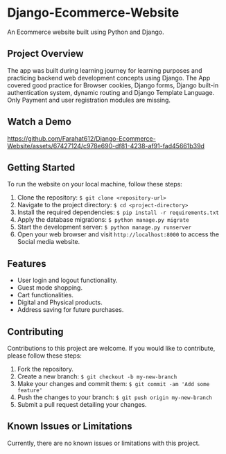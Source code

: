 # Django-Ecommerce-Website
An Ecommerce website built using Python and Django.


## Project Overview

The app was built during learning journey for learning purposes and practicing backend web development concepts using Django.
The App covered good practice for Browser cookies, Django forms, Django built-in authentication system, dynamic routing and Django Template Language.
Only Payment and user registration modules are missing.


## Watch a Demo

https://github.com/Farahat612/Django-Ecommerce-Website/assets/67427124/c978e690-df81-4238-af91-fad45661b39d



## Getting Started

To run the website on your local machine, follow these steps:

1. Clone the repository: `$ git clone <repository-url>`
2. Navigate to the project directory: `$ cd <project-directory>`
3. Install the required dependencies: `$ pip install -r requirements.txt`
4. Apply the database migrations: `$ python manage.py migrate`
5. Start the development server: `$ python manage.py runserver`
6. Open your web browser and visit `http://localhost:8000` to access the Social media website.


## Features

- User login and logout functionality.
- Guest mode shopping.
- Cart functionalities.
- Digital and Physical products.
- Address saving for future purchases.



## Contributing

Contributions to this project are welcome. If you would like to contribute, please follow these steps:

1. Fork the repository.
2. Create a new branch: `$ git checkout -b my-new-branch`
3. Make your changes and commit them: `$ git commit -am 'Add some feature'`
4. Push the changes to your branch: `$ git push origin my-new-branch`
5. Submit a pull request detailing your changes.

## Known Issues or Limitations

Currently, there are no known issues or limitations with this project.
